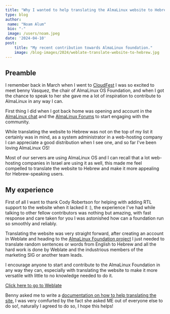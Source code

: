 ```yaml
---
title: "Why I wanted to help translating the AlmaLinux website to Hebrew?"
type: blog
author: 
 name: "Noam Alum"
 bio: "-"
 image: /users/noam.jpeg
date: '2024-04-10'
post:
    title: "My recent contribution towards AlmaLinux foundation."
    image: /blog-images/2024/weblate-translate-website-to-hebrew.jpg
---
```


## Preamble
I remember back in March when I went to [CloudFest](https://almalinux.org/blog/2024-03-26-almalinux-march-events-roundup/) I was so excited to meet benny Vasquez, the chair of AlmaLinux OS Foundation, and when I got the chance to speak to her she gave me a lot of inspiration to contribute to AlmaLinux in any way I can.

First thing I did when I got back home was opening and account in the [AlmaLinux chat](https://chat.almalinux.org/almalinux/channels/town-square) and the [AlmaLinux Forums](https://almalinux.discourse.group/) to start engaging with the community.

While translating the website to Hebrew was not on the top of my list it certainly was in mind, as a system administrator in a web-hosting company I can appreciate a good distribution when I see one, and so far I've been loving AlmaLinux OS!

Most of our servers are using AlmaLinux OS and I can recall that a lot web-hosting companies in Israel are using it as well, this made me feel compelled to translate the website to Hebrew and make it more appealing for Hebrew-speaking users.

## My experience
First of all I want to thank Cody Robertson for helping with adding RTL support to the website when it lacked it :), the experience I've had while talking to other fellow contributors was nothing but amazing, with fast response and care taken for you I was astonished how can a foundation run so smoothly and reliably.

Translating the website was very straight forward, after creating an account in Weblate and heading to the [AlmaLinux Foundation project](https://hosted.weblate.org/projects/almalinux/) I just needed to translate random sentences or words from English to Hebrew and all the hard work is done by Weblate and the industrious members of the marketing SIG or another team leads.

I encourage anyone to start and contribute to the AlmaLinux Foundation in any way they can, especially with translating the website to make it more versatile with little to no knowledge needed to do it.

[Click here to go to Weblate](https://hosted.weblate.org/projects/almalinux/)

Benny asked me to write a [documentation on how to help translating the site](https://wiki.almalinux.org/Help-translating-site.html), I was very comfurted by the fact she asked ME out of everyone else to do so!, naturally I agreed to do so, I hope this helps!
